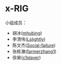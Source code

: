 # x-RIG

小组成员：

* 胡冰([mhubing](https://github.com/mhubing))
* 李清伟([Lslightly](https://github.com/Lslightly))
* 陈文杰([Social-failure](https://github.com/Social-failure))
* 张栋澈([farmerzhang1](https://github.com/farmerzhang1))
* 徐昊([c1player](https://github.com/c1player))